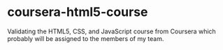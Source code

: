 # coursera-html5-course
Validating the HTML5, CSS, and JavaScript course from Coursera which probably will be assigned to the members of my team.
